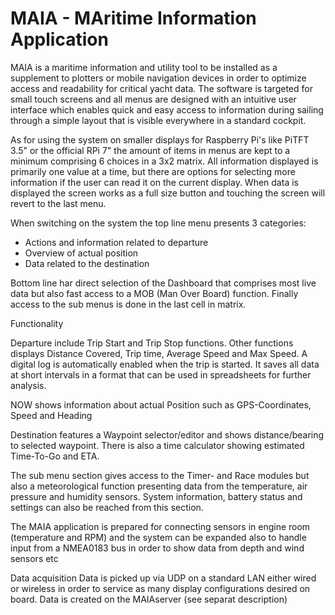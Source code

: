 # MAIA - MAritime Information Application

MAIA is a maritime information and utility tool to be installed as a supplement to plotters or mobile navigation devices in order to optimize access and readability for critical yacht data. The software is targeted for small touch screens and all menus are designed with an intuitive user interface which enables quick and easy access to information during sailing through a simple layout that is visible everywhere in a standard cockpit.

As for using the system on smaller displays for Raspberry Pi's like PiTFT 3.5" or the official RPi 7" the amount of items in menus are kept to a minimum comprising 6 choices in a 3x2 matrix. All information displayed is primarily one value at a time, but there are options for selecting more information if the user can read it on the current display. When data is displayed the screen works as a full size button and touching the screen will revert to the last menu.

When switching on the system the top line menu presents 3 categories:
* Actions and information related to departure
* Overview of actual position
* Data related to the destination

Bottom line har direct selection of the Dashboard that comprises most live data but also fast access to a MOB (Man Over Board) function. Finally access to the sub menus is done in the last cell in matrix.

Functionality

Departure include Trip Start and Trip Stop functions. Other functions displays Distance Covered, Trip time, Average Speed and Max Speed. A digital log is automatically enabled when the trip is started. It saves all data at short intervals in a format that can be used in spreadsheets for further analysis.

NOW shows information about actual Position such as GPS-Coordinates, Speed and Heading

Destination features a Waypoint selector/editor and shows distance/bearing to selected waypoint. There is also a time calculator showing estimated Time-To-Go and ETA.

The sub menu section gives access to the Timer- and Race modules but also a meteorological function presenting data from the temperature, air pressure and humidity sensors. System information, battery status and settings can also be reached from this section.

The MAIA application is prepared for connecting sensors in engine room (temperature and RPM) and the system can be expanded also to handle input from a NMEA0183 bus in order to show data from depth and wind sensors etc

Data acquisition
Data is picked up via UDP on a standard LAN either wired or wireless in order to service as many display configurations desired on board. Data is created on the MAIAserver (see separat description)  

